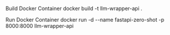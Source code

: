 Build Docker Container 
docker build -t llm-wrapper-api .

Run Docker Container
docker run -d --name fastapi-zero-shot -p 8000:8000 llm-wrapper-api